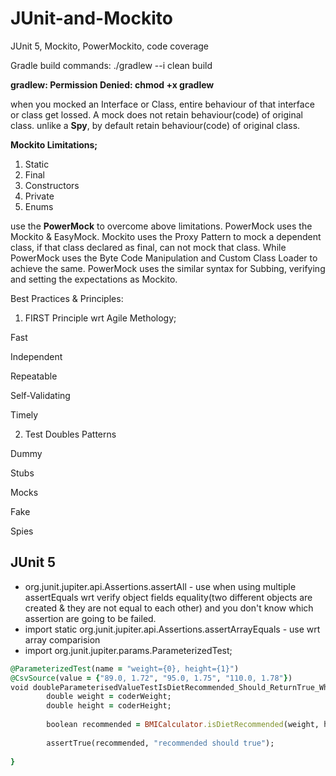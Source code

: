 # JUnit-and-Mockito
JUnit 5, Mockito, PowerMockito, code coverage

Gradle build commands: ./gradlew --i clean build

<b>gradlew: Permission Denied: chmod +x gradlew</b>

<p>when you mocked an Interface or Class, entire behaviour of that interface or class get lossed. A mock does not retain behaviour(code) of original class.
unlike a <b>Spy</b>, by default retain behaviour(code) of original class. 
</p>

<p><b>Mockito Limitations;</b>
  
  1. Static
  2. Final
  3. Constructors
  4. Private
  5. Enums
</p>
<p>use the <b>PowerMock</b> to overcome above limitations. PowerMock uses the Mockito & EasyMock.
    Mockito uses the Proxy Pattern to mock a dependent class, if that class declared as final, can not mock that class. While PowerMock uses the Byte Code Manipulation and Custom Class Loader to achieve the same. PowerMock uses the similar syntax for Subbing, verifying and setting the expectations as Mockito.
</p>

Best Practices & Principles:

1. FIRST Principle wrt Agile Methology;

Fast

Independent

Repeatable

Self-Validating

Timely

2. Test Doubles Patterns

Dummy

Stubs

Mocks

Fake

Spies
## JUnit 5
- org.junit.jupiter.api.Assertions.assertAll - use when using multiple assertEquals wrt verify object fields equality(two different objects are created & they are not equal to each other) and you don't know which assertion are going to be failed.
- import static org.junit.jupiter.api.Assertions.assertArrayEquals - use wrt array comparision
- import org.junit.jupiter.params.ParameterizedTest;

```ruby
@ParameterizedTest(name = "weight={0}, height={1}")
@CsvSource(value = {"89.0, 1.72", "95.0, 1.75", "110.0, 1.78"})
void doubleParameterisedValueTestIsDietRecommended_Should_ReturnTrue_When_dietRecommended(Double coderWeight, Double coderHeight) {
		double weight = coderWeight;
		double height = coderHeight;
		
		boolean recommended = BMICalculator.isDietRecommended(weight, height);
		
		assertTrue(recommended, "recommended should true");
		
}
```

